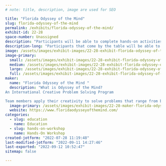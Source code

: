 ```yaml
---
# note: title, description, image are used for SEO

title: "Florida Odyssey of the Mind"
slug: florida-odyssey-of-the-mind
permalink: /exhibits/florida-odyssey-of-the-mind/
exhibit-id: 22-28
space-number: Unassigned
description: "Participants will be able to complete hands-on activities while learning about Odyssey of the Mind."
description-long: "Participants that come by the table will be able to create their own hands-on towers while meeting the requirements of the spontaneous activity.  Participants will walk away from the exhibit table with knowledge of how to start a team at their own schools or community groups. "
image: /assets/images/exhibit-images/22-28-exhibit-florida-odyssey-of-the-mind-conference-table-setup-large.jpg
image-primary: 
  small: /assets/images/exhibit-images/22-28-exhibit-florida-odyssey-of-the-mind-conference-table-setup-small.jpg
  medium: /assets/images/exhibit-images/22-28-exhibit-florida-odyssey-of-the-mind-conference-table-setup-medium.jpg
  large: /assets/images/exhibit-images/22-28-exhibit-florida-odyssey-of-the-mind-conference-table-setup-large.jpg
  full: /assets/images/exhibit-images/22-28-exhibit-florida-odyssey-of-the-mind-conference-table-setup-full.jpg
maker: 
  name: "Florida Odyssey of the Mind "
  description: "What is Odyssey of the Mind?
An International Creative Problem Solving Program

Team members apply their creativity to solve problems that range from building mechanical devices to presenting their own interpretation of literary classics. They then bring their solutions to competition on the local, state, and world level. Thousands of teams from throughout the U.S. and about 25 other countries participate in the program."
  image-primary: /assets/images/exhibit-images/22-28-maker-florida-odyssey-of-the-mind-download-medium.jpg
  website: https://www.floridaodysseyofthemind.com/
categories: 
  - slug: education
    name: Education
  - slug: hands-on-workshop
    name: Hands-On Workshop
created-jotform: "2022-07-28 11:19:48"
last-modified-jotform: "2022-09-11 14:27:46"
last-exported: "2022-09-12 10:52:47"
sitemap: false

---
```

